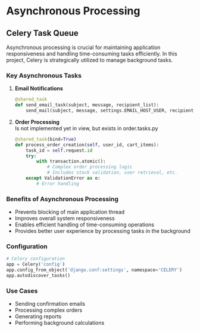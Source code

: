 # Asynchronous Processing

## Celery Task Queue
Asynchronous processing is crucial for maintaining application responsiveness and handling time-consuming tasks efficiently. In this project, Celery is strategically utilized to manage background tasks.

### Key Asynchronous Tasks
1. **Email Notifications**
   ```python
   @shared_task
   def send_email_task(subject, message, recipient_list):
       send_mail(subject, message, settings.EMAIL_HOST_USER, recipient_list)
   ```

2. **Order Processing**     
   Is not implemented yet in view, but exists in order.tasks.py
   ```python
   @shared_task(bind=True)
   def process_order_creation(self, user_id, cart_items):
       task_id = self.request.id
       try:
           with transaction.atomic():
               # Complex order processing logic
               # Includes stock validation, user retrieval, etc.
       except ValidationError as e:
           # Error handling
   ```

### Benefits of Asynchronous Processing
- Prevents blocking of main application thread
- Improves overall system responsiveness
- Enables efficient handling of time-consuming operations
- Provides better user experience by processing tasks in the background

### Configuration
```python
# Celery configuration
app = Celery('config')
app.config_from_object('django.conf:settings', namespace='CELERY')
app.autodiscover_tasks()
```

### Use Cases
- Sending confirmation emails
- Processing complex orders
- Generating reports
- Performing background calculations